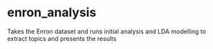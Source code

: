 # enron_analysis
Takes the Enron dataset and runs initial analysis and LDA modelling to extract topics and presents the results
